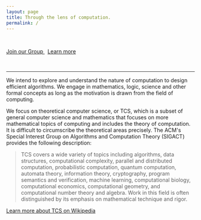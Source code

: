 ```yaml
---
layout: page
title: Through the lens of computation.
permalink: /
---
```


<br>

<p style="text-align:left;"><a href="/join" class="button"> <i class="fas fa-users"></i> Join our Group </a> &nbsp; <a href="/about" class="secondary">Learn more <i class="fas fa-arrow-right"></i></a></p>

<br>

---

We intend to explore and understand the nature of computation to design efficient algorithms. We engage in mathematics, logic, science and other formal concepts as long as the motivation is drawn from the field of computing.

We focus on theoretical computer science, or TCS, which is a subset of general computer science and mathematics that focuses on more mathematical topics of computing and includes the theory of computation. It is difficult to circumscribe the theoretical areas precisely. The ACM's Special Interest Group on Algorithms and Computation Theory (SIGACT) provides the following description:

> TCS covers a wide variety of topics including algorithms, data structures, computational complexity, parallel and distributed computation, probabilistic computation, quantum computation, automata theory, information theory, cryptography, program semantics and verification, machine learning, computational biology, computational economics, computational geometry, and computational number theory and algebra. Work in this field is often distinguished by its emphasis on mathematical technique and rigor.

[Learn more about TCS on Wikipedia](https://en.wikipedia.org/wiki/Theoretical_computer_science)
